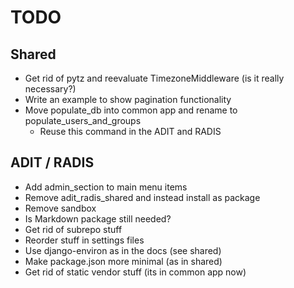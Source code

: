 # TODO

## Shared

- Get rid of pytz and reevaluate TimezoneMiddleware (is it really necessary?)
- Write an example to show pagination functionality
- Move populate_db into common app and rename to populate_users_and_groups
  - Reuse this command in the ADIT and RADIS

## ADIT / RADIS

- Add admin_section to main menu items
- Remove adit_radis_shared and instead install as package
- Remove sandbox
- Is Markdown package still needed?
- Get rid of subrepo stuff
- Reorder stuff in settings files
- Use django-environ as in the docs (see shared)
- Make package.json more minimal (as in shared)
- Get rid of static vendor stuff (its in common app now)
